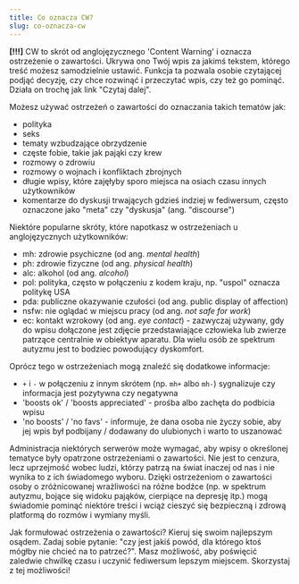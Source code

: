 ```yaml
---
title: Co oznacza CW?
slug: co-oznacza-cw
---
```


**[!!!]** CW to skrót od anglojęzycznego 'Content Warning' i oznacza ostrzeżenie o zawartości. Ukrywa ono Twój wpis za jakimś tekstem, którego treść możesz samodzielnie ustawić. Funkcja ta pozwala osobie czytającej podjąć decyzję, czy chce rozwinąć i przeczytać wpis, czy też go pominąć. Działa on trochę jak link "Czytaj dalej".

Możesz używać ostrzeżeń o zawartości do oznaczania takich tematów jak:

- polityka
- seks
- tematy wzbudzające obrzydzenie
- częste fobie, takie jak pająki czy krew
- rozmowy o zdrowiu
- rozmowy o wojnach i konfliktach zbrojnych
- długie wpisy, które zajęłyby sporo miejsca na osiach czasu innych użytkowników
- komentarze do dyskusji trwających gdzieś indziej w fediwersum, często oznaczone jako "meta" czy "dyskusja" (ang. "discourse")

Niektóre popularne skróty, które napotkasz w ostrzeżeniach u anglojęzycznych użytkowników:

- mh: zdrowie psychiczne (od ang. _mental health_)
- ph: zdrowie fizyczne (od ang. _physical health_)
- alc: alkohol (od ang. _alcohol_)
- pol: polityka, często w połączeniu z kodem kraju, np. "uspol" oznacza politykę USA
- pda: publiczne okazywanie czułości (od ang. public display of affection)
- nsfw: nie oglądać w miejscu pracy (od ang. _not safe for work_)
- ec: kontakt wzrokowy (od ang. _eye contact_) - zazwyczaj używany, gdy do wpisu dołączone jest zdjęcie przedstawiające człowieka lub zwierze patrzące centralnie w obiektyw aparatu. Dla wielu osób ze spektrum autyzmu jest to bodziec powodujący dyskomfort.

Oprócz tego w ostrzeżeniach mogą znaleźć się dodatkowe informacje:

- `+` i `-` w połączeniu z innym skrótem (np. `mh+` albo `mh-`) sygnalizuje czy informacja jest pozytywna czy negatywna
- 'boosts ok' / 'boosts appreciated' - prośba albo zachęta do podbicia wpisu
- 'no boosts' / 'no favs' - informuje, że dana osoba nie życzy sobie, aby jej wpis był podbijany / dodawany do ulubionych i warto to uszanować

Administracja niektórych serwerów może wymagać, aby wpisy o określonej tematyce były opatrzone ostrzeżeniami o zawartości. Nie jest to cenzura, lecz uprzejmość wobec ludzi, którzy patrzą na świat inaczej od nas i nie wynika to z ich świadomego wyboru. Dzięki ostrzeżeniom o zawartości osoby o zróżnicowanej wrażliwości na różne bodźce (np. w spektrum autyzmu, bojące się widoku pająków, cierpiące na depresję itp.) mogą świadomie pominąć niektóre treści i wciąż cieszyć się bezpieczną i zdrową platformą do rozmów i wymiany myśli.

Jak formułować ostrzeżenia o zawartości? Kieruj się swoim najlepszym osądem. Zadaj sobie pytanie: "czy jest jakiś powód, dla którego ktoś mógłby nie chcieć na to patrzeć?". Masz możliwość, aby poświęcić zaledwie chwilkę czasu i uczynić fediwersum lepszym miejscem. Skorzystaj z tej możliwości!
